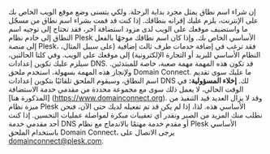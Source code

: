 إن شراء اسم نطاق يمثل مجرد بداية الرحلة. ولكي يتسنى وضع موقع الويب الخاص بك على الإنترنت، يلزم عليك إقرانه بنطاقك. إذا كنت قد قمت بشراء اسم نطاق من مسجّل ما واستضيف موقعك على الويب لدى مزود استضافة آخر، فقد تحتاج إلى توجيه اسم النطاق إلى خادم نظام Plesk الأساسي الخاص بك. وإذا كان اسم نطاقك موجهًا بالفعل إلى منصة Plesk، فقد ترغب في إضافة خدمات طرف ثالث إضافية (على سبيل المثال، النظام الأساسي للبريد أو التجارة الإلكترونية) إلى موقعك على الويب. وفي كلتا الحالتين، سيلزم عليك تكوين إعدادات DNS. قد تكون هذه المهمة مهمة صعبة، خاصة للمبتدئين. ولإنجاز هذه المهمة بسهولة، استخدم ملحق Domain Connect. ما عليك سوى تقديم اسم النطاق، وسيقوم الملحق تلقائيًا بتكوين إعدادات DNS لك. **إخلاء المسؤولية:** في الوقت الحالي، لا يعمل ذلك سوى مع مجموعة محددة من مقدمي خدمة الاستضافة [المذكورة هنا] (https://www.domainconnect.org). وقد لا يزال العديد قيد التنفيذ من ميزة نظام Plesk الأساسي هذه. لذا، إذا لم يكن قد تم تفعيله لديك حتى الآن، فنحن نطلب منك المزيد من الصبر ونقدر أي تعقيبات مبكرة لمواصلة عمليات التحسين. إذا كنت أحد مقدمي خدمة DNS أو مقدم خدمة مهتمًا بالاندماج مع نظام Plesk الأساسي باستخدام الملحق Domain Connect، يرجى الاتصال على [domainconnect@plesk.com](mailto:domainconnect@plesk.com).